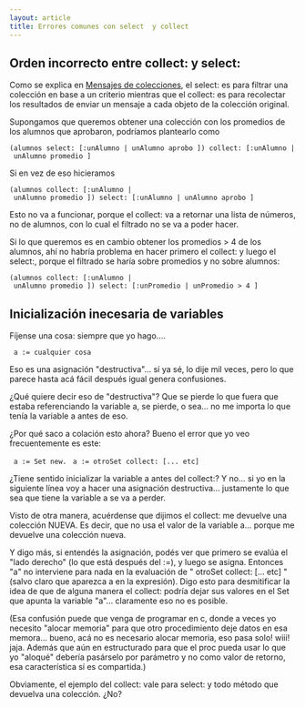 ```yaml
---
layout: article
title: Errores comunes con select  y collect 
---
```


Orden incorrecto entre collect: y select:
-----------------------------------------

Como se explica en [Mensajes de colecciones](mensajes-de-colecciones.html), el select: es para filtrar una colección en base a un criterio mientras que el collect: es para recolectar los resultados de enviar un mensaje a cada objeto de la colección original.

Supongamos que queremos obtener una colección con los promedios de los alumnos que aprobaron, podríamos plantearlo como

`(alumnos select: [:unAlumno | unAlumno aprobo ]) collect: [:unAlumno | unAlumno promedio ]`

Si en vez de eso hicieramos

`(alumnos collect: [:unAlumno | unAlumno promedio ]) select: [:unAlumno | unAlumno aprobo ]`

Esto no va a funcionar, porque el collect: va a retornar una lista de números, no de alumnos, con lo cual el filtrado no se va a poder hacer.

Si lo que queremos es en cambio obtener los promedios &gt; 4 de los alumnos, ahí no habría problema en hacer primero el collect: y luego el select:, porque el filtrado se haría sobre promedios y no sobre alumnos:

`(alumnos collect: [:unAlumno | unAlumno promedio ]) select: [:unPromedio | unPromedio > 4 ]`

Inicialización inecesaria de variables
--------------------------------------

Fíjense una cosa: siempre que yo hago....

` a := cualquier cosa`

Eso es una asignación "destructiva"... sí ya sé, lo dije mil veces, pero lo que parece hasta acá fácil después igual genera confusiones.

¿Qué quiere decir eso de "destructiva"? Que se pierde lo que fuera que estaba referenciando la variable a, se pierde, o sea... no me importa lo que tenía la variable a antes de eso.

¿Por qué saco a colación esto ahora? Bueno el error que yo veo frecuentemente es este:

` a := Set new.`
` a := otroSet collect: [... etc]`

¿Tiene sentido inicializar la variable a antes del collect:? Y no... si yo en la siguiente línea voy a hacer una asignación destructiva... justamente lo que sea que tiene la variable a se va a perder.

Visto de otra manera, acuérdense que dijimos el collect: me devuelve una colección NUEVA. Es decir, que no usa el valor de la variable a... porque me devuelve una colección nueva.

Y digo más, si entendés la asignación, podés ver que primero se evalúa el "lado derecho" (lo que está después del :=), y luego se asigna. Entonces "a" no interviene para nada en la evaluación de " otroSet collect: \[... etc\] " (salvo claro que aparezca a en la expresión). Digo esto para desmitificar la idea de que de alguna manera el collect: podría dejar sus valores en el Set que apunta la variable "a"... claramente eso no es posible.

(Esa confusión puede que venga de programar en c, donde a veces yo necesito "alocar memoria" para que otro procedimiento deje datos en esa memora... bueno, acá no es necesario alocar memoria, eso pasa solo! wiii! jaja. Además que aún en estructurado para que el proc pueda usar lo que yo "aloqué" debería pasárselo por parámetro y no como valor de retorno, esa característica sí es compartida.)

Obviamente, el ejemplo del collect: vale para select: y todo método que devuelva una colección. ¿No?
